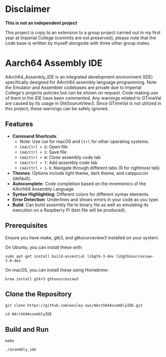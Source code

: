 # Disclaimer

**This is not an independent project**

This project is copy to an extension to a group project carried out in my first year at Imperial College (commits are not preserved), please note that the code base is written by myself alongside with three other group mates.

# Aarch64 Assembly IDE

AArch64_Assembly_IDE is an integrated development environment (IDE) specifically designed for AArch64 assembly language programming.
Note the Emulator and Assembler codebases are private due to Imperial College's projects policies but can be shown on request. Code making use of them in the IDE have been commented.
Any warnings related to GTimeVal are caused by its usage in GtkSourceView3. Since GTimeVal is not utilized in this project, these warnings can be safely ignored.

## Features

- **Command Shortcuts**:
  - Note: Use `Cmd` for macOS and `Ctrl` for other operating systems.
  - `Cmd/Ctrl + O`: Open file
  - `Cmd/Ctrl + S`: Save file
  - `Cmd/Ctrl + W`: Close assembly code tab
  - `Cmd/Ctrl + T`: Add assembly code tab
  - `Cmd/Ctrl + 1-9`: Navigate through different tabs (9 for rightmost tab)
- **Themes**: Options include light theme, dark theme, and catppuccin (default).
- **Autocomplete**: Code completion based on the mnemonics of the AArch64 Assembly Language.
- **Syntax Highlighting**: Different colors for different syntax elements.
- **Error Detection**: Underlines and shows errors in your code as you type.
- **Build**: Can build assembly file to binary file as well as emulating its execution on a Raspberry Pi (text file will be produced).

## Prerequisites

Ensure you have make, gtk3, and gtksourceview3 installed on your system.

On Ubuntu, you can install these with:

```sudo apt-get install build-essential libgtk-3-dev libgtksourceview-3.0-dev```

On macOS, you can install these using Homebrew:

```brew install gtk+3 gtksourceview3```

## Clone the Repository

```git clone https://github.com/wesley-sws/AArch64AssemblyIDE.git```

```cd AArch64AssemblyIDE```

## Build and Run

```make```

```./assembly_ide```



